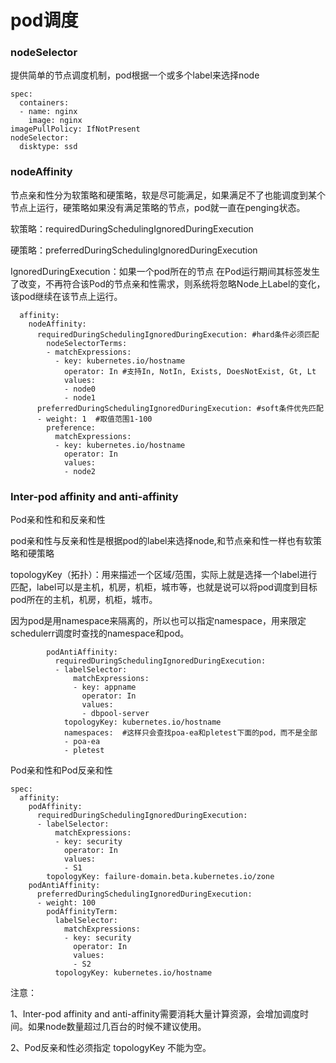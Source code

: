 # pod调度

### nodeSelector

提供简单的节点调度机制，pod根据一个或多个label来选择node

```
spec:
  containers:
  - name: nginx
    image: nginx
imagePullPolicy: IfNotPresent
nodeSelector:
  disktype: ssd
```

### nodeAffinity

节点亲和性分为软策略和硬策略，软是尽可能满足，如果满足不了也能调度到某个节点上运行，硬策略如果没有满足策略的节点，pod就一直在penging状态。

软策略：requiredDuringSchedulingIgnoredDuringExecution

硬策略：preferredDuringSchedulingIgnoredDuringExecution

IgnoredDuringExecution：如果一个pod所在的节点 在Pod运行期间其标签发生了改变，不再符合该Pod的节点亲和性需求，则系统将忽略Node上Label的变化，该pod继续在该节点上运行。

```
  affinity:
    nodeAffinity:
      requiredDuringSchedulingIgnoredDuringExecution: #hard条件必须匹配
        nodeSelectorTerms:
        - matchExpressions:
          - key: kubernetes.io/hostname
            operator: In #支持In, NotIn, Exists, DoesNotExist, Gt, Lt
            values:
            - node0
            - node1
      preferredDuringSchedulingIgnoredDuringExecution: #soft条件优先匹配
      - weight: 1  #取值范围1-100
        preference:
          matchExpressions:
          - key: kubernetes.io/hostname
            operator: In
            values:
            - node2
```

###  Inter-pod affinity and anti-affinity

Pod亲和性和和反亲和性

pod亲和性与反亲和性是根据pod的label来选择node,和节点亲和性一样也有软策略和硬策略

topologyKey（拓扑）：用来描述一个区域/范围，实际上就是选择一个label进行匹配，label可以是主机，机房，机柜，城市等，也就是说可以将pod调度到目标pod所在的主机，机房，机柜，城市。

因为pod是用namespace来隔离的，所以也可以指定namespace，用来限定schedulerr调度时查找的namespace和pod。

```
        podAntiAffinity:
          requiredDuringSchedulingIgnoredDuringExecution:
          - labelSelector:
              matchExpressions:
              - key: appname
                operator: In
                values:
                - dbpool-server
            topologyKey: kubernetes.io/hostname
            namespaces:  #这样只会查找poa-ea和pletest下面的pod，而不是全部
            - poa-ea
            - pletest
```

Pod亲和性和Pod反亲和性

```
spec:
  affinity:
    podAffinity:
      requiredDuringSchedulingIgnoredDuringExecution:
      - labelSelector:
          matchExpressions:
          - key: security
            operator: In
            values:
            - S1
        topologyKey: failure-domain.beta.kubernetes.io/zone
    podAntiAffinity:
      preferredDuringSchedulingIgnoredDuringExecution:
      - weight: 100
        podAffinityTerm:
          labelSelector:
            matchExpressions:
            - key: security
              operator: In
              values:
              - S2
          topologyKey: kubernetes.io/hostname
```

注意：

1、Inter-pod affinity and anti-affinity需要消耗大量计算资源，会增加调度时间。如果node数量超过几百台的时候不建议使用。

2、Pod反亲和性必须指定 topologyKey 不能为空。
















